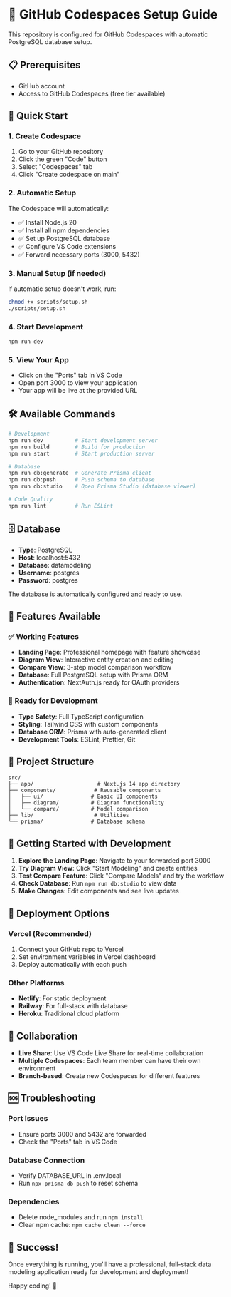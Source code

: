 # 🚀 GitHub Codespaces Setup Guide

This repository is configured for GitHub Codespaces with automatic PostgreSQL database setup.

## 📋 Prerequisites

- GitHub account
- Access to GitHub Codespaces (free tier available)

## 🚀 Quick Start

### 1. Create Codespace
1. Go to your GitHub repository
2. Click the green "Code" button
3. Select "Codespaces" tab
4. Click "Create codespace on main"

### 2. Automatic Setup
The Codespace will automatically:
- ✅ Install Node.js 20
- ✅ Install all npm dependencies
- ✅ Set up PostgreSQL database
- ✅ Configure VS Code extensions
- ✅ Forward necessary ports (3000, 5432)

### 3. Manual Setup (if needed)
If automatic setup doesn't work, run:
```bash
chmod +x scripts/setup.sh
./scripts/setup.sh
```

### 4. Start Development
```bash
npm run dev
```

### 5. View Your App
- Click on the "Ports" tab in VS Code
- Open port 3000 to view your application
- Your app will be live at the provided URL

## 🛠️ Available Commands

```bash
# Development
npm run dev          # Start development server
npm run build        # Build for production
npm run start        # Start production server

# Database
npm run db:generate  # Generate Prisma client
npm run db:push      # Push schema to database
npm run db:studio    # Open Prisma Studio (database viewer)

# Code Quality
npm run lint         # Run ESLint
```

## 🗄️ Database

- **Type**: PostgreSQL
- **Host**: localhost:5432
- **Database**: datamodeling
- **Username**: postgres
- **Password**: postgres

The database is automatically configured and ready to use.

## 🔧 Features Available

### ✅ Working Features
- **Landing Page**: Professional homepage with feature showcase
- **Diagram View**: Interactive entity creation and editing
- **Compare View**: 3-step model comparison workflow
- **Database**: Full PostgreSQL setup with Prisma ORM
- **Authentication**: NextAuth.js ready for OAuth providers

### 🚀 Ready for Development
- **Type Safety**: Full TypeScript configuration
- **Styling**: Tailwind CSS with custom components
- **Database ORM**: Prisma with auto-generated client
- **Development Tools**: ESLint, Prettier, Git

## 📁 Project Structure

```
src/
├── app/                    # Next.js 14 app directory
├── components/            # Reusable components
│   ├── ui/               # Basic UI components
│   ├── diagram/          # Diagram functionality
│   └── compare/          # Model comparison
├── lib/                   # Utilities
└── prisma/               # Database schema
```

## 🎯 Getting Started with Development

1. **Explore the Landing Page**: Navigate to your forwarded port 3000
2. **Try Diagram View**: Click "Start Modeling" and create entities
3. **Test Compare Feature**: Click "Compare Models" and try the workflow
4. **Check Database**: Run `npm run db:studio` to view data
5. **Make Changes**: Edit components and see live updates

## 🚀 Deployment Options

### Vercel (Recommended)
1. Connect your GitHub repo to Vercel
2. Set environment variables in Vercel dashboard
3. Deploy automatically with each push

### Other Platforms
- **Netlify**: For static deployment
- **Railway**: For full-stack with database
- **Heroku**: Traditional cloud platform

## 🤝 Collaboration

- **Live Share**: Use VS Code Live Share for real-time collaboration
- **Multiple Codespaces**: Each team member can have their own environment
- **Branch-based**: Create new Codespaces for different features

## 🆘 Troubleshooting

### Port Issues
- Ensure ports 3000 and 5432 are forwarded
- Check the "Ports" tab in VS Code

### Database Connection
- Verify DATABASE_URL in .env.local
- Run `npx prisma db push` to reset schema

### Dependencies
- Delete node_modules and run `npm install`
- Clear npm cache: `npm cache clean --force`

## 🎉 Success!

Once everything is running, you'll have a professional, full-stack data modeling application ready for development and deployment!

Happy coding! 🚀